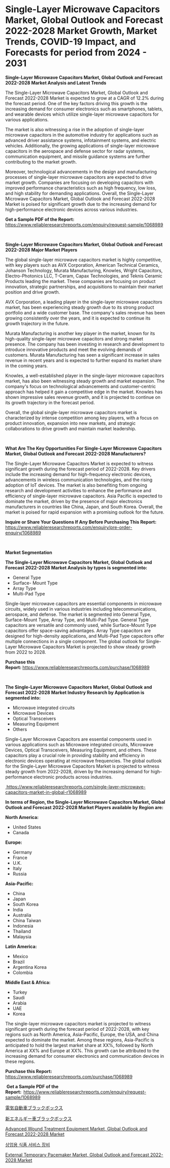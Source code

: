 <p><h1>Single-Layer Microwave Capacitors Market, Global Outlook and Forecast 2022-2028 Market Growth, Market Trends, COVID-19 Impact, and Forecasts for period from 2024 - 2031</h1></p><p><strong>Single-Layer Microwave Capacitors Market, Global Outlook and Forecast 2022-2028 Market Analysis and Latest Trends</strong></p>
<p><p>The Single-Layer Microwave Capacitors Market, Global Outlook and Forecast 2022-2028 Market is expected to grow at a CAGR of 12.2% during the forecast period. One of the key factors driving this growth is the increasing demand for consumer electronics such as smartphones, tablets, and wearable devices which utilize single-layer microwave capacitors for various applications. </p><p>The market is also witnessing a rise in the adoption of single-layer microwave capacitors in the automotive industry for applications such as advanced driver assistance systems, infotainment systems, and electric vehicles. Additionally, the growing applications of single-layer microwave capacitors in the aerospace and defense sector for radar systems, communication equipment, and missile guidance systems are further contributing to the market growth.</p><p>Moreover, technological advancements in the design and manufacturing processes of single-layer microwave capacitors are expected to drive market growth. Companies are focusing on developing capacitors with improved performance characteristics such as high frequency, low loss, and high stability for demanding applications. Overall, the Single-Layer Microwave Capacitors Market, Global Outlook and Forecast 2022-2028 Market is poised for significant growth due to the increasing demand for high-performance electronic devices across various industries.</p></p>
<p><strong>Get a Sample PDF of the Report:&nbsp;</strong> <a href="https://www.reliableresearchreports.com/enquiry/request-sample/1068989">https://www.reliableresearchreports.com/enquiry/request-sample/1068989</a></p>
<p>&nbsp;</p>
<p><strong>Single-Layer Microwave Capacitors Market, Global Outlook and Forecast 2022-2028 Major Market Players</strong></p>
<p><p>The global single-layer microwave capacitors market is highly competitive, with key players such as AVX Corporation, American Technical Ceramics, Johanson Technology, Murata Manufacturing, Knowles, Wright Capacitors, Electro-Photonics LLC, T-Ceram, Capax Technologies, and Teknis Ceramic Products leading the market. These companies are focusing on product innovation, strategic partnerships, and acquisitions to maintain their market position and drive growth.</p><p>AVX Corporation, a leading player in the single-layer microwave capacitors market, has been experiencing steady growth due to its strong product portfolio and a wide customer base. The company's sales revenue has been growing consistently over the years, and it is expected to continue its growth trajectory in the future.</p><p>Murata Manufacturing is another key player in the market, known for its high-quality single-layer microwave capacitors and strong market presence. The company has been investing in research and development to introduce innovative products and meet the evolving demands of customers. Murata Manufacturing has seen a significant increase in sales revenue in recent years and is expected to further expand its market share in the coming years.</p><p>Knowles, a well-established player in the single-layer microwave capacitors market, has also been witnessing steady growth and market expansion. The company's focus on technological advancements and customer-centric approach has helped it gain a competitive edge in the market. Knowles has shown impressive sales revenue growth, and it is projected to continue on its growth trajectory in the forecast period.</p><p>Overall, the global single-layer microwave capacitors market is characterized by intense competition among key players, with a focus on product innovation, expansion into new markets, and strategic collaborations to drive growth and maintain market leadership.</p></p>
<p>&nbsp;</p>
<p><strong>What Are The Key Opportunities For Single-Layer Microwave Capacitors Market, Global Outlook and Forecast 2022-2028 Manufacturers?</strong></p>
<p><p>The Single-Layer Microwave Capacitors Market is expected to witness significant growth during the forecast period of 2022-2028. Key drivers include the increasing demand for high-frequency electronic devices, advancements in wireless communication technologies, and the rising adoption of IoT devices. The market is also benefiting from ongoing research and development activities to enhance the performance and efficiency of single-layer microwave capacitors. Asia Pacific is expected to dominate the market, driven by the presence of major electronics manufacturers in countries like China, Japan, and South Korea. Overall, the market is poised for rapid expansion with a promising outlook for the future.</p></p>
<p><strong>Inquire or Share Your Questions If Any Before Purchasing This Report:</strong> <a href="https://www.reliableresearchreports.com/enquiry/pre-order-enquiry/1068989">https://www.reliableresearchreports.com/enquiry/pre-order-enquiry/1068989</a></p>
<p>&nbsp;</p>
<p><strong>Market Segmentation</strong></p>
<p><strong>The Single-Layer Microwave Capacitors Market, Global Outlook and Forecast 2022-2028 Market Analysis by types is segmented into:</strong></p>
<p><ul><li>General Type</li><li>Surface- Mount Type</li><li>Array Type</li><li>Multi-Pad Type</li></ul></p>
<p><p>Single-layer microwave capacitors are essential components in microwave circuits, widely used in various industries including telecommunications, aerospace, and defense. The market is segmented into General Type, Surface-Mount Type, Array Type, and Multi-Pad Type. General Type capacitors are versatile and commonly used, while Surface-Mount Type capacitors offer space-saving advantages. Array Type capacitors are designed for high-density applications, and Multi-Pad Type capacitors offer multiple connections in a single component. The global outlook for Single-Layer Microwave Capacitors Market is projected to show steady growth from 2022 to 2028.</p></p>
<p><strong>Purchase this Report:&nbsp;</strong><a href="https://www.reliableresearchreports.com/purchase/1068989">https://www.reliableresearchreports.com/purchase/1068989</a></p>
<p>&nbsp;</p>
<p><strong>The Single-Layer Microwave Capacitors Market, Global Outlook and Forecast 2022-2028 Market Industry Research by Application is segmented into:</strong></p>
<p><ul><li>Microwave integrated circuits</li><li>Microwave Devices</li><li>Optical Transceivers</li><li>Measuring Equipment</li><li>Others</li></ul></p>
<p><p>Single-Layer Microwave Capacitors are essential components used in various applications such as Microwave integrated circuits, Microwave Devices, Optical Transceivers, Measuring Equipment, and others. These capacitors play a crucial role in providing stability and efficiency in electronic devices operating at microwave frequencies. The global outlook for the Single-Layer Microwave Capacitors Market is projected to witness steady growth from 2022-2028, driven by the increasing demand for high-performance electronic products across industries.</p></p>
<p><a href="https://www.reliableresearchreports.com/single-layer-microwave-capacitors-market-in-global-r1068989">&nbsp;https://www.reliableresearchreports.com/single-layer-microwave-capacitors-market-in-global-r1068989</a></p>
<p><strong>In terms of Region, the Single-Layer Microwave Capacitors Market, Global Outlook and Forecast 2022-2028 Market Players available by Region are:</strong></p>
<p>
    <p> <strong> North America: </strong>
        <ul>
            <li>United States</li>
            <li>Canada</li>
        </ul>
        </p> 
    <p> <strong> Europe: </strong>
        <ul>
            <li>Germany</li>
            <li>France</li>
            <li>U.K.</li>
            <li>Italy</li>
            <li>Russia</li>
        </ul>
        </p> 
    <p> <strong> Asia-Pacific: </strong>
        <ul>
            <li>China</li>
            <li>Japan</li>
            <li>South Korea</li>
            <li>India</li>
            <li>Australia</li>
            <li>China Taiwan</li>
            <li>Indonesia</li>
            <li>Thailand</li>
            <li>Malaysia</li>
        </ul>
        </p> 
    <p> <strong> Latin America: </strong>
        <ul>
            <li>Mexico</li>
            <li>Brazil</li>
            <li>Argentina Korea</li>
            <li>Colombia</li>
        </ul>
        </p> 
    <p> <strong> Middle East & Africa: </strong>
        <ul>
            <li>Turkey</li>
            <li>Saudi</li>
            <li>Arabia</li>
            <li>UAE</li>
            <li>Korea</li>
        </ul>
    </p>
    </p>
<p><p>The single-layer microwave capacitors market is projected to witness significant growth during the forecast period of 2022-2028, with key regions such as North America, Asia-Pacific, Europe, the USA, and China expected to dominate the market. Among these regions, Asia-Pacific is anticipated to hold the largest market share at XX%, followed by North America at XX% and Europe at XX%. This growth can be attributed to the increasing demand for consumer electronics and communication devices in these regions.</p></p>
<p><strong>Purchase this Report: </strong><a href="https://www.reliableresearchreports.com/purchase/1068989">https://www.reliableresearchreports.com/purchase/1068989</a></p>
<p>&nbsp;<strong>Get a Sample PDF of the Report:&nbsp;&nbsp;</strong><a href="https://www.reliableresearchreports.com/enquiry/request-sample/1068989">https://www.reliableresearchreports.com/enquiry/request-sample/1068989</a></p>
<p><strong></strong></p>
<p><p><a href="https://github.com/kegley4963/Market-Research-Report-List-1/blob/main/138967085613.md">電気自動車ブラックボックス</a></p><p><a href="https://github.com/FrancoWeber2023/Market-Research-Report-List-1/blob/main/384109285614.md">新エネルギー車ブラックボックス</a></p><p><a href="https://github.com/AndreanneHane2023/Market-Research-Report-List-1/blob/main/advanced-wound-treatment-equipment-market-global-outlook-and-forecast-2022-2028-market.md">Advanced Wound Treatment Equipment Market, Global Outlook and Forecast 2022-2028 Market</a></p><p><a href="https://github.com/wallacBahrtyinger567686/Market-Research-Report-List-1/blob/main/951626479257.md">상업용 식품 서비스 장비</a></p><p><a href="https://github.com/RyleeBauch2023/Market-Research-Report-List-1/blob/main/external-temporary-pacemaker-market-global-outlook-and-forecast-2022-2028-market.md">External Temporary Pacemaker Market, Global Outlook and Forecast 2022-2028 Market</a></p></p>